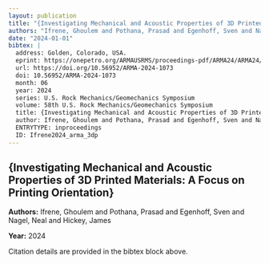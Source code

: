 ```yaml
---
layout: publication
title: "{Investigating Mechanical and Acoustic Properties of 3D Printed Materials: A Focus on Printing Orientation}"
authors: "Ifrene, Ghoulem and Pothana, Prasad and Egenhoff, Sven and Nagel, Neal and Hickey, James"
date: "2024-01-01"
bibtex: |
  address: Golden, Colorado, USA.
  eprint: https://onepetro.org/ARMAUSRMS/proceedings-pdf/ARMA24/ARMA24/D042S060R010/3443937/arma-2024-1073.pdf
  url: https://doi.org/10.56952/ARMA-2024-1073
  doi: 10.56952/ARMA-2024-1073
  month: 06
  year: 2024
  series: U.S. Rock Mechanics/Geomechanics Symposium
  volume: 58th U.S. Rock Mechanics/Geomechanics Symposium
  title: {Investigating Mechanical and Acoustic Properties of 3D Printed Materials: A Focus on Printing Orientation}
  author: Ifrene, Ghoulem and Pothana, Prasad and Egenhoff, Sven and Nagel, Neal and Hickey, James
  ENTRYTYPE: inproceedings
  ID: Ifrene2024_arma_3dp
---
```


## {Investigating Mechanical and Acoustic Properties of 3D Printed Materials: A Focus on Printing Orientation}

**Authors:** Ifrene, Ghoulem and Pothana, Prasad and Egenhoff, Sven and Nagel, Neal and Hickey, James

**Year:** 2024

Citation details are provided in the bibtex block above.
